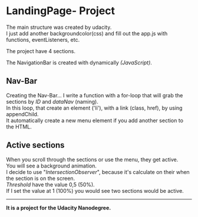 # <h1>LandingPage- Project</h1>

<p>The main structure was created by udacity.</br> I just add another backgroundcolor(css) and fill out the app.js with functions, eventListeners, etc.</p>
<p>The project have 4 sections.</p>
<p>The NavigationBar is created with dynamically <em>(JavaScript)</em>.
</p>

<h2>Nav-Bar</h2>
<p> Creating the Nav-Bar... I write a function with a for-loop
  that will grab the sections by <em>ID</em> and <em>dataNav</em> (naming).</br>
  In this loop, that create an element ('li'), with a link (class, href), by using appendChild.</br>
  It automatically create a new menu element if you add another section to the HTML.
</p>
  
<h2>Active sections</h2>
<p>When you scroll through the sections or use the menu, they get active.</br>
You will see a background animation.</br>
I decide to use "<em>IntersectionObserver</em>", because it's calculate on their when the section is on the screen.</br>
<em>Threshold</em> have the value 0,5 (50%).</br> If I set the value at 1 (100%) you would see two sections would be active.</p>
<hr>
<b>It is a project for the Udacity Nanodegree.</b>
